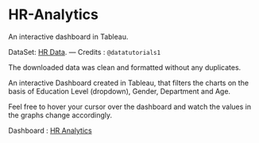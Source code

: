 # HR-Analytics
An interactive dashboard in Tableau.

DataSet: [HR Data](https://docs.google.com/spreadsheets/d/1-1Ldoe-DwZTL77tdMtRgZAIzeAzs0jh3/edit#gid=2089618187). — Credits : `@datatutorials1`


The downloaded data was clean and formatted without any duplicates. 

An interactive Dashboard created in Tableau, that filters the charts on the basis of Education Level (dropdown), Gender, Department and Age. 

Feel free to hover your cursor over the dashboard and watch the values in the graphs change accordingly.
 

Dashboard : [HR Analytics](https://public.tableau.com/authoring/HRAnalytics_16961650329810/HRANALYSISDASHBOARD5#1)
